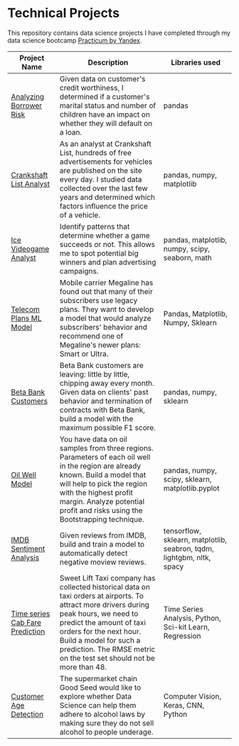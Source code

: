 # Technical Projects


This repository contains data science projects I have completed through my data science bootcamp [Practicum by Yandex](https://practicum.yandex.com/).

| Project Name  | Description | Libraries used|
| ------------- | ------------- | ------------- |
| [Analyzing Borrower Risk](https://github.com/tylerana/tylerana.github.io/tree/main/Analyzing%20Borrowers'%20Risk)  | Given data on customer's credit worthiness, I determined if a customer's marital status and number of children have an impact on whether they will default on a loan. | pandas |
| [Crankshaft List Analyst](https://github.com/tylerana/tylerana.github.io/tree/main/Crankshaft%20List%20Analyst)  | As an analyst at Crankshaft List, hundreds of free advertisements for vehicles are published on the site every day. I studied data collected over the last few years and determined which factors influence the price of a vehicle.  | pandas, numpy, matplotlib  |
| [Ice Videogame Analyst](https://github.com/tylerana/tylerana.github.io/tree/main/Ice%20Videogame%20Analyst)| Identify patterns that determine whether a game succeeds or not. This allows me to spot potential big winners and plan advertising campaigns.| pandas, matplotlib, numpy, scipy, seaborn, math|
|[Telecom Plans ML Model](https://github.com/tylerana/tylerana.github.io/tree/main/Megaline%20Analyst%20Machine%20Learning%20Project) | Mobile carrier Megaline has found out that many of their subscribers use legacy plans. They want to develop a model that would analyze subscribers' behavior and recommend one of Megaline's newer plans: Smart or Ultra.| Pandas, Matplotlib, Numpy, Sklearn |
[Beta Bank Customers](https://github.com/tylerana/tylerana.github.io/tree/main/Beta%20Bank%20Customers) | Beta Bank customers are leaving: little by little, chipping away every month. Given data on clients' past behavior and termination of contracts with Beta Bank, build a model with the maximum possible F1 score. | pandas, numpy, sklearn |
[Oil Well Model](https://github.com/tylerana/tylerana.github.io/tree/main/Oil%20Well%20Model) | You have data on oil samples from three regions. Parameters of each oil well in the region are already known. Build a model that will help to pick the region with the highest profit margin. Analyze potential profit and risks using the Bootstrapping technique. | pandas, numpy, scipy, sklearn, matplotlib.pyplot|
[IMDB Sentiment Analysis](https://github.com/tylerana/tylerana.github.io/tree/main/IMDB%20Sentiment%20Analysis) | Given reviews from IMDB, build and train a model to automatically detect negative moview reviews. |tensorflow, sklearn, matplotlib, seabron, tqdm, lightgbm, nltk, spacy|
[Time series Cab Fare Prediction](https://github.com/tylerana/tylerana.github.io/tree/main/Timeseries%20Cab%20Fare%20Prediction) | Sweet Lift Taxi company has collected historical data on taxi orders at airports. To attract more drivers during peak hours, we need to predict the amount of taxi orders for the next hour. Build a model for such a prediction. The RMSE metric on the test set should not be more than 48. | Time Series Analysis, Python, Sci-kit Learn, Regression
[Customer Age Detection](https://github.com/tylerana/tylerana.github.io/tree/main/Customer%20Age%20Detection%20Project) | The supermarket chain Good Seed would like to explore whether Data Science can help them adhere to alcohol laws by making sure they do not sell alcohol to people underage. | Computer Vision, Keras, CNN, Python
